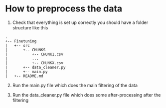 # How to preprocess the data

1. Check that everything is set up correctly you should have a folder structure like this

```
.
+-- Finetuning
|   +-- src
|       +-- CHUNKS
|           +-- CHUNK1.csv
|           ...
|           +-- CHUNKX.csv
|       +-- data_cleaner.py
|       +-- main.py
|   +-- README.md
```

2. Run the main.py file which does the main filtering of the data

3. Run the data_cleaner.py file which does some after-processing after the filtering